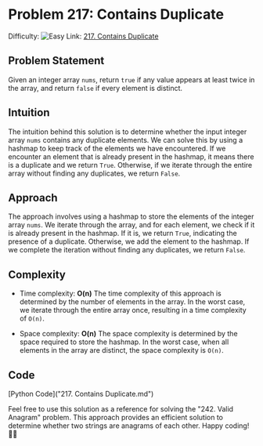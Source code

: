 # Problem 217: Contains Duplicate

Difficulty: ![Easy](https://img.shields.io/badge/Easy-3fca7d)
Link: [217. Contains Duplicate](https://leetcode.com/problems/contains-duplicate/)

## Problem Statement

Given an integer array `nums`, return `true` if any value appears at least twice in the array, and return `false` if every element is distinct.

## Intuition

The intuition behind this solution is to determine whether the input integer array `nums` contains any duplicate elements. We can solve this by using a hashmap to keep track of the elements we have encountered. If we encounter an element that is already present in the hashmap, it means there is a duplicate and we return `True`. Otherwise, if we iterate through the entire array without finding any duplicates, we return `False`.

## Approach

The approach involves using a hashmap to store the elements of the integer array `nums`. We iterate through the array, and for each element, we check if it is already present in the hashmap. If it is, we return `True`, indicating the presence of a duplicate. Otherwise, we add the element to the hashmap. If we complete the iteration without finding any duplicates, we return `False`.

## Complexity

- Time complexity: **O(n)**
  The time complexity of this approach is determined by the number of elements in the array. In the worst case, we iterate through the entire array once, resulting in a time complexity of `O(n)`.

- Space complexity: **O(n)**
  The space complexity is determined by the space required to store the hashmap. In the worst case, when all elements in the array are distinct, the space complexity is `O(n)`.

## Code
[Python Code]("217. Contains Duplicate.md")

Feel free to use this solution as a reference for solving the "242. Valid Anagram" problem. This approach provides an efficient solution to determine whether two strings are anagrams of each other. Happy coding! 🚀🔥
